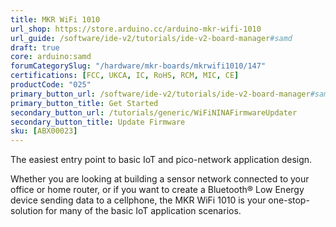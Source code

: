 ```yaml
---
title: MKR WiFi 1010
url_shop: https://store.arduino.cc/arduino-mkr-wifi-1010
url_guide: /software/ide-v2/tutorials/ide-v2-board-manager#samd
draft: true
core: arduino:samd
forumCategorySlug: "/hardware/mkr-boards/mkrwifi1010/147"
certifications: [FCC, UKCA, IC, RoHS, RCM, MIC, CE]
productCode: "025"
primary_button_url: /software/ide-v2/tutorials/ide-v2-board-manager#samd
primary_button_title: Get Started
secondary_button_url: /tutorials/generic/WiFiNINAFirmwareUpdater
secondary_button_title: Update Firmware
sku: [ABX00023]
---
```


<SubTitle>The easiest entry point to basic IoT and pico-network application design.</SubTitle>

Whether you are looking at building a sensor network connected to your office or home router, or if you want to create a Bluetooth® Low Energy device sending data to a cellphone, the MKR WiFi 1010 is your one-stop-solution for many of the basic IoT application scenarios.
